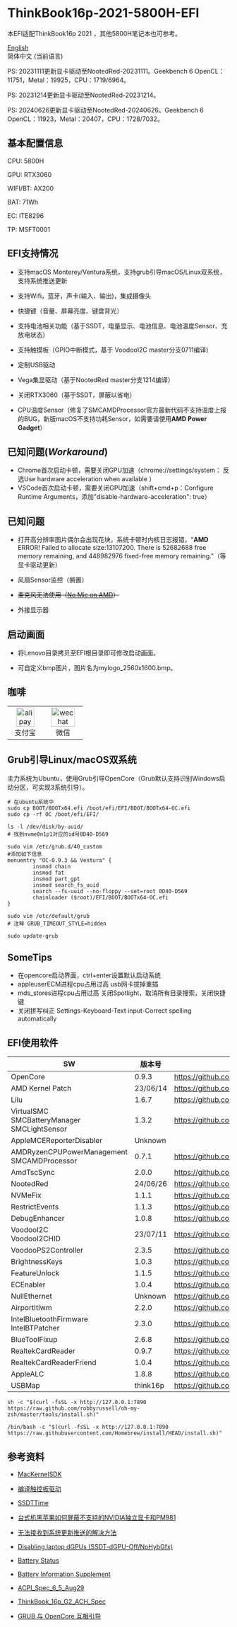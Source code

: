 # ThinkBook16p-2021-5800H-EFI

本EFI适配ThinkBook16p 2021 ，其他5800H笔记本也可参考。

[English](README_en.md)  
简体中文 (当前语言)  

PS: 20231111更新显卡驱动至NootedRed-20231111。Geekbench 6 OpenCL：11751，Metal：19925，CPU：1719/6964。

PS: 20231214更新显卡驱动至NootedRed-20231214。

PS: 20240626更新显卡驱动至NootedRed-20240626。Geekbench 6 OpenCL：11923，Metal：20407，CPU：1728/7032。



##  基本配置信息

CPU: 5800H

GPU: RTX3060

WIFI/BT: AX200

BAT: 71Wh

EC: ITE8296

TP: MSFT0001



## EFI支持情况

* 支持macOS Monterey/Ventura系统，支持grub引导macOS/Linux双系统，支持系统推送更新

* 支持Wifi，蓝牙，声卡(输入、输出)，集成摄像头

* 快捷键（音量、屏幕亮度、键盘背光）

* 支持电池相关功能（基于SSDT，电量显示、电池信息、电池温度Sensor、充放电状态）

* 支持触摸板（GPIO中断模式，基于 VoodooI2C master分支0711编译)

* 定制USB驱动

* Vega集显驱动（基于NootedRed master分支1214编译）

* 关闭RTX3060（基于SSDT，屏蔽以省电）
* CPU温度Sensor（修复了SMCAMDProcessor官方最新代码不支持温度上报的BUG，新版macOS不支持功耗Sensor，如需要请使用**AMD Power Gadget**）



## 已知问题(*Workaround*)

* Chrome首次启动卡顿，需要关闭GPU加速（chrome://settings/system： 反选Use hardware acceleration when available ）
* VSCode首次启动卡顿，需要关闭GPU加速（shift+cmd+p：Configure Runtime Arguments，添加"disable-hardware-acceleration": true）



## 已知问题

* 打开高分辨率图片偶尔会出现花块，系统卡顿时内核日志报错，"**AMD** ERROR! Failed to allocate size:13107200. There is 52682688 free memory remaining, and 448982976 fixed-free memory remaining."（等显卡驱动更新）

* 风扇Sensor监控（搁置）

* <del>麦克风无法使用（[No Mic on AMD](https://dortania.github.io/OpenCore-Post-Install/universal/audio.html#no-mic-on-amd)）</del>

* 外接显示器



## 启动画面

* 将Lenovo目录拷贝至EFI根目录即可修改启动画面。

* 可自定义bmp图片，图片名为mylogo_2560x1600.bmp。



## 咖啡

<table>
<tr>
<td style="text-align: center;"><img width="80%" src="https://pica.zhimg.com/v2-bbda9b88c354a2074b26ba4746c4a2bd_100w.jpg" title="alipay"><br>支付宝</td>
<td style="text-align: center;"><img width="85%" src="https://picx.zhimg.com/v2-6abdd4264bf5c066fe1acd46b7e5cac1_100w.jpg" title="wechat"><br>微信</td>
</tr>
</table>



## Grub引导Linux/macOS双系统

主力系统为Ubuntu，使用Grub引导OpenCore（Grub默认支持识别Windows启动分区，可实现3系统引导）。

```shell
# 在ubuntu系统中
sudo cp BOOT/BOOTx64.efi /boot/efi/EFI/BOOT/BOOTx64-OC.efi
sudo cp -rf OC /boot/efi/EFI/

ls -l /dev/disk/by-uuid/
# 找到nvme0n1p1对应的id号0D40-D569

sudo vim /etc/grub.d/40_custom
#添加如下信息
menuentry "OC-0.9.3 && Ventura" {
        insmod chain
        insmod fat
        insmod part_gpt
        insmod search_fs_uuid
        search --fs-uuid --no-floppy --set=root 0D40-D569
        chainloader ($root)/EFI/BOOT/BOOTx64-OC.efi
}

sudo vim /etc/default/grub
# 注释 GRUB_TIMEOUT_STYLE=hidden

sudo update-grub
```



## SomeTips

* 在opencore启动界面，ctrl+enter设置默认启动系统
* appleuserECM进程cpu占用过高
  usb网卡拔掉重插
* mds_stores进程cpu占用过高
  关闭Spotlight，取消所有目录搜索，关闭快捷键
* 关闭拼写纠正
  Settings-Keyboard-Text input-Correct spelling automatically



## EFI使用软件

| SW                                                    | 版本号   | 项目地址                                                    |
| ----------------------------------------------------- | -------- | ----------------------------------------------------------- |
| OpenCore                                              | 0.9.3    | https://github.com/acidanthera/OpenCorePkg                  |
| AMD Kernel Patch                                      | 23/06/14 | https://github.com/AMD-OSX/AMD_Vanilla                      |
| Lilu                                                  | 1.6.7    | https://github.com/acidanthera/Lilu                         |
| VirtualSMC<br />SMCBatteryManager<br />SMCLightSensor | 1.3.2    | https://github.com/acidanthera/VirtualSMC                   |
| AppleMCEReporterDisabler                              | Unknown  |                                                             |
| AMDRyzenCPUPowerManagement<br />SMCAMDProcessor       | 0.7.1    | https://github.com/trulyspinach/SMCAMDProcessor             |
| AmdTscSync                                            | 2.0.0    | https://github.com/naveenkrdy/AmdTscSync                    |
| NootedRed                                             | 24/06/26 | https://github.com/NootInc/NootedRed                        |
| NVMeFix                                               | 1.1.1    | https://github.com/acidanthera/NVMeFix                      |
| RestrictEvents                                        | 1.1.3    | https://github.com/acidanthera/RestrictEvents               |
| DebugEnhancer                                         | 1.0.8    | https://github.com/acidanthera/DebugEnhancer                |
| VoodooI2C<br />VoodooI2CHID                           | 23/07/11 | https://github.com/VoodooI2C/VoodooI2C                      |
| VoodooPS2Controller                                   | 2.3.5    | https://github.com/acidanthera/VoodooPS2                    |
| BrightnessKeys                                        | 1.0.3    | https://github.com/acidanthera/BrightnessKeys               |
| FeatureUnlock                                         | 1.1.5    | https://github.com/acidanthera/FeatureUnlock                |
| ECEnabler                                             | 1.0.4    | https://github.com/1Revenger1/ECEnabler                     |
| NullEthernet                                          | Unknown  | https://github.com/RehabMan/OS-X-Null-Ethernet              |
| AirportItlwm                                          | 2.2.0    | https://github.com/OpenIntelWireless/itlwm                  |
| IntelBluetoothFirmware<br />IntelBTPatcher            | 2.3.0    | https://github.com/OpenIntelWireless/IntelBluetoothFirmware |
| BlueToolFixup                                         | 2.6.8    | https://github.com/acidanthera/BrcmPatchRAM                 |
| RealtekCardReader                                     | 0.9.7    | https://github.com/0xFireWolf/RealtekCardReader             |
| RealtekCardReaderFriend                               | 1.0.4    | https://github.com/0xFireWolf/RealtekCardReaderFriend       |
| AppleALC                                              | 1.8.8    | https://github.com/acidanthera/AppleALC                     |
| USBMap                                                | think16p | https://github.com/USBToolBox/kext                          |



```shell
sh -c "$(curl -fsSL -x http://127.0.0.1:7890 https://raw.github.com/robbyrussell/oh-my-zsh/master/tools/install.sh)"

/bin/bash -c "$(curl -fsSL -x http://127.0.0.1:7890 https://raw.githubusercontent.com/Homebrew/install/HEAD/install.sh)"
```



## 参考资料

* [MacKernelSDK](https://github.com/acidanthera/MacKernelSDK)
* [编译触控板驱动](https://apple.sqlsec.com/6-实用姿势/6-2/)
* [SSDTTime](https://github.com/corpnewt/SSDTTime)

* [台式机黑苹果如何屏蔽不支持的NVIDIA独立显卡和PM981](https://heipg.cn/tutorial/block-nv-dgpu-or-pm981.html)

* [无法接收到系统更新推送的解决方法](https://heipg.cn/tutorial/macos-monterey-delta-update-fixup.html)

* [Disabling laptop dGPUs (SSDT-dGPU-Off/NoHybGfx)](https://dortania.github.io/Getting-Started-With-ACPI/Laptops/laptop-disable.html)
* [Battery Status](https://dortania.github.io/OpenCore-Post-Install/laptop-specific/battery.html#dual-battery)

* [Battery Information Supplement](https://github.com/acidanthera/VirtualSMC/blob/master/Docs/Battery%20Information%20Supplement.md)

* [ACPI_Spec_6_5_Aug29](https://uefi.org/sites/default/files/resources/ACPI_Spec_6_5_Aug29.pdf)

* [ThinkBook_16p_G2_ACH_Spec](https://psref.lenovo.com/syspool/Sys/PDF/ThinkBook/ThinkBook_16p_G2_ACH/ThinkBook_16p_G2_ACH_Spec.pdf)
* [GRUB 与 OpenCore 互相引导](https://zhuanlan.zhihu.com/p/631627635)
